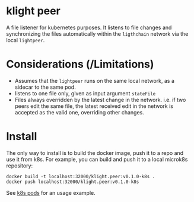 # klight peer

A file listener for kubernetes purposes. It listens to file changes and synchronizing the files automatically within the `ligthchain` network via the local `lightpeer`.


# Considerations (/Limitations)

* Assumes that the `lightpeer` runs on the same local network, as a sidecar to the same pod.
* listens to one file only, given as input argument `stateFile`
* Files always overridden by the latest change in the network. i.e. if two peers edit the same file, the latest received edit in the network is accepted as the valid one, overriding other changes.


# Install

The only way to install is to build the docker image, push it to a repo and use it from k8s. For example, you can build and push it to a local microk8s repository:

```
docker build -t localhost:32000/klight.peer:v0.1.0-k8s .
docker push localhost:32000/klight.peer:v0.1.0-k8s
```

See [k8s pods](../../../examples/k8s-pods) for an usage example.
